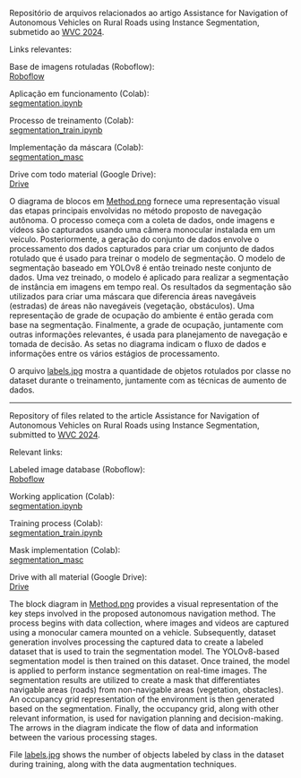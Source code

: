 Repositório de arquivos relacionados ao artigo Assistance for Navigation of Autonomous Vehicles on Rural Roads using Instance Segmentation, submetido ao [WVC 2024](https://wvc2024.ufv.br/). 

Links relevantes:

Base de imagens rotuladas (Roboflow):  
[Roboflow](https://universe.roboflow.com/visao/segmentacaoartigo)

Aplicação em funcionamento (Colab):  
[segmentation.ipynb](https://drive.google.com/file/d/1YawDZ0nHZAdeMwvynjYwxzdAlTJUzYA1)

Processo de treinamento (Colab):  
[segmentation_train.ipynb](https://drive.google.com/file/d/1fyGCk_hMf-kYg62ASMaOle7XChxBypXY/view?usp=sharing)

Implementação da máscara (Colab):  
[segmentation_masc](https://drive.google.com/file/d/1geuenAERbRxV3mJRK5N0UJElBtjgY2wP/view?usp=sharing)

Drive com todo material (Google Drive):  
[Drive](https://drive.google.com/drive/folders/111J7AjpR_V6OwRjB4cvlGyN7BakrBLgs)

O diagrama de blocos em [Method.png](https://github.com/natoavilalopes/segmentationArticle/blob/main/Method.png) fornece uma representação visual das etapas principais envolvidas no método proposto de navegação autônoma. O processo começa com a coleta de dados, onde imagens e vídeos são capturados usando uma câmera monocular instalada em um veículo. Posteriormente, a geração do conjunto de dados envolve o processamento dos dados capturados para criar um conjunto de dados rotulado que é usado para treinar o modelo de segmentação. O modelo de segmentação baseado em YOLOv8 é então treinado neste conjunto de dados. Uma vez treinado, o modelo é aplicado para realizar a segmentação de instância em imagens em tempo real. Os resultados da segmentação são utilizados para criar uma máscara que diferencia áreas navegáveis (estradas) de áreas não navegáveis (vegetação, obstáculos). Uma representação de grade de ocupação do ambiente é então gerada com base na segmentação. Finalmente, a grade de ocupação, juntamente com outras informações relevantes, é usada para planejamento de navegação e tomada de decisão. As setas no diagrama indicam o fluxo de dados e informações entre os vários estágios de processamento.

O arquivo [labels.jpg](https://github.com/natoavilalopes/segmentationArticle/blob/main/labels.jpg) mostra a quantidade de objetos rotulados por classe no dataset durante o treinamento, juntamente com as técnicas de aumento de dados.

- - - - - - - - - - - - - - - - -   


Repository of files related to the article Assistance for Navigation of Autonomous Vehicles on Rural Roads using Instance Segmentation, submitted to [WVC 2024](https://wvc2024.ufv.br/).

Relevant links:

Labeled image database (Roboflow):  
[Roboflow](https://universe.roboflow.com/visao/segmentacaoartigo)

Working application (Colab):  
[segmentation.ipynb](https://drive.google.com/file/d/1YawDZ0nHZAdeMwvynjYwxzdAlTJUzYA1)

Training process (Colab):  
[segmentation_train.ipynb](https://drive.google.com/file/d/1fyGCk_hMf-kYg62ASMaOle7XChxBypXY/view?usp=sharing)

Mask implementation (Colab):  
[segmentation_masc](https://drive.google.com/file/d/1geuenAERbRxV3mJRK5N0UJElBtjgY2wP/view?usp=sharing)

Drive with all material (Google Drive):  
[Drive](https://drive.google.com/drive/folders/111J7AjpR_V6OwRjB4cvlGyN7BakrBLgs)

The block diagram in [Method.png](https://github.com/natoavilalopes/segmentationArticle/blob/main/Method.png) provides a visual representation of the key steps involved in the proposed autonomous navigation method. The process begins with data collection, where images and videos are captured using a monocular camera mounted on a vehicle. Subsequently, dataset generation involves processing the captured data to create a labeled dataset that is used to train the segmentation model. The YOLOv8-based segmentation model is then trained on this dataset. Once trained, the model is applied to perform instance segmentation on real-time images. The segmentation results are utilized to create a mask that differentiates navigable areas (roads) from non-navigable areas (vegetation, obstacles). An occupancy grid representation of the environment is then generated based on the segmentation. Finally, the occupancy grid, along with other relevant information, is used for navigation planning and decision-making. The arrows in the diagram indicate the flow of data and information between the various processing stages.

File [labels.jpg](https://github.com/natoavilalopes/segmentationArticle/blob/main/labels.jpg) shows the number of objects labeled by class in the dataset during training, along with the data augmentation techniques.
